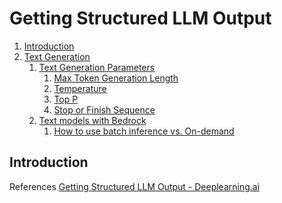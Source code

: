 # Getting Structured LLM Output


1. [Introduction](#1)
1. [Text Generation](#2)
    1. [Text Generation Parameters](#3)
       1. [Max Token Generation Length](#4)
       2. [Temperature](#5)
       3. [Top P](#6)
       4. [Stop or Finish Sequence](#7)
    2. [Text models with Bedrock](#8)
       1. [How to use batch inference vs. On-demand](#9)

 

<a name="1"></a>
## Introduction


<a name="10"></a>
References <a href="https://www.deeplearning.ai/short-courses/getting-structured-llm-output/">Getting Structured LLM Output - Deeplearning.ai</a>
